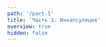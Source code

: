```yaml
---
path: '/part-1'
title: 'Часть 1. Инкапсуляция'
overview: true
hidden: false
---
```


<pages-in-this-section></pages-in-this-section>

<exercises-in-this-section></exercises-in-this-section>
